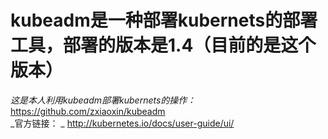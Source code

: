 # kubeadm是一种部署kubernets的部署工具，部署的版本是1.4（目前的是这个版本）    
_这是本人利用kubeadm部署kubernets的操作：_ <a>https://github.com/zxiaoxin/kubeadm</a>   
_官方链接： _ <a>http://kubernetes.io/docs/user-guide/ui/</a>
